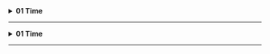 <details>
  <summary>
    <b>01 Time</b>
  </summary>
  <div>

  * **Backlog no Trello** - Utilizado para viabilizar o nosso roadmap (linkar as tarefas criadas a cada uma das ideias de criação de artefatos). Veja nosso [Backlog no Trello](https://trello.com/b/OEbo1AKb/kanban) é necessário ser convidado para visualizar.

  * **Repositório e site de arquitetura de Design** - Utilizado para listar atividades relacionadas ao design. Seu acesso pode ser de dois modos:
    * 1- [repositório de Arquitetura de Design](https://github.com/Nasajon/Arquitetura/tree/master/Design) - que é a pasta onde tem o conteúdo relacionado à equipe de design;
    * 2- [site Processos e Documentos de Arquitetura](https://nasajon.github.io/Arquitetura/) - este mostra os mesmos conteúdos acima porém no formato de página, mas nesse há também outros assuntos pertencente a outras equipes, mas todas com o mesmo objetivo de ser um local de documentação de auxílio ao desenvolvimento de software da Nasajon.

  * **Template personalizado para criar arquivos no Google Documentos** - Trata-se de um modelo personalizado criado a partir do Google Documentos para auxiliar em documentações. Saiba mais na página [Template personalizado para criar arquivos no Google Documentos](Template/googleDocumentos/)

  * **Template de PR** - Para especificar e documentar tarefas relacionadas à equipe de design, checar se precisa realizar alguma melhoria, veja esse modelo de PR em [Create template-PR_designer #56](https://github.com/Nasajon/Arquitetura/pull/56/commits/e079ca2e8ea16969da42c209d72184c943c604ae)

  * **Padrões para elaboração de documentações** - Será transcrito como uma página nesse site, até lá acesse [Padrões para elaboração de documentações](https://docs.google.com/document/d/1SG369Vi4O3rwt9LK5uXvZKjzhzVMTOff2atJsqh2KJw/edit?usp=sharing)

  *Artefatos futuros:*
    * Mapa de Stakeholders;
    * Mapa de habilidades;
    * Acompanhamento de Artefatos - (semelhante ao [Acompanhamento Design System](https://docs.google.com/spreadsheets/d/1gk7MLzLXZYl6UM0NvgXuQad3iIogA35P4kTc4MVe6mM/edit?usp=sharing)).

  </div>
</details>

---

<details>
  <summary>
    <b>01 Time</b>
  </summary>
  <div>

  * **Backlog no Trello** - Utilizado para viabilizar o nosso roadmap (linkar as tarefas criadas a cada uma das ideias de criação de artefatos). Veja nosso [Backlog no Trello](https://trello.com/b/OEbo1AKb/kanban) é necessário ser convidado para visualizar.

  * **Repositório e site de arquitetura de Design** - Utilizado para listar atividades relacionadas ao design. Seu acesso pode ser de dois modos:
    * 1- [repositório de Arquitetura de Design](https://github.com/Nasajon/Arquitetura/tree/master/Design) - que é a pasta onde tem o conteúdo relacionado à equipe de design;
    * 2- [site Processos e Documentos de Arquitetura](https://nasajon.github.io/Arquitetura/) - este mostra os mesmos conteúdos acima porém no formato de página, mas nesse há também outros assuntos pertencente a outras equipes, mas todas com o mesmo objetivo de ser um local de documentação de auxílio ao desenvolvimento de software da Nasajon.

  * **Template personalizado para criar arquivos no Google Documentos** - Trata-se de um modelo personalizado criado a partir do Google Documentos para auxiliar em documentações. Saiba mais na página [Template personalizado para criar arquivos no Google Documentos](Template/googleDocumentos/)

  * **Template de PR** - Para especificar e documentar tarefas relacionadas à equipe de design, checar se precisa realizar alguma melhoria, veja esse modelo de PR em [Create template-PR_designer #56](https://github.com/Nasajon/Arquitetura/pull/56/commits/e079ca2e8ea16969da42c209d72184c943c604ae)

  * **Padrões para elaboração de documentações** - Será transcrito como uma página nesse site, até lá acesse [Padrões para elaboração de documentações](https://docs.google.com/document/d/1SG369Vi4O3rwt9LK5uXvZKjzhzVMTOff2atJsqh2KJw/edit?usp=sharing)

  *Artefatos futuros:*
    * Mapa de Stakeholders;
    * Mapa de habilidades;
    * Acompanhamento de Artefatos - (semelhante ao [Acompanhamento Design System](https://docs.google.com/spreadsheets/d/1gk7MLzLXZYl6UM0NvgXuQad3iIogA35P4kTc4MVe6mM/edit?usp=sharing)).

  </div>
</details>

---
